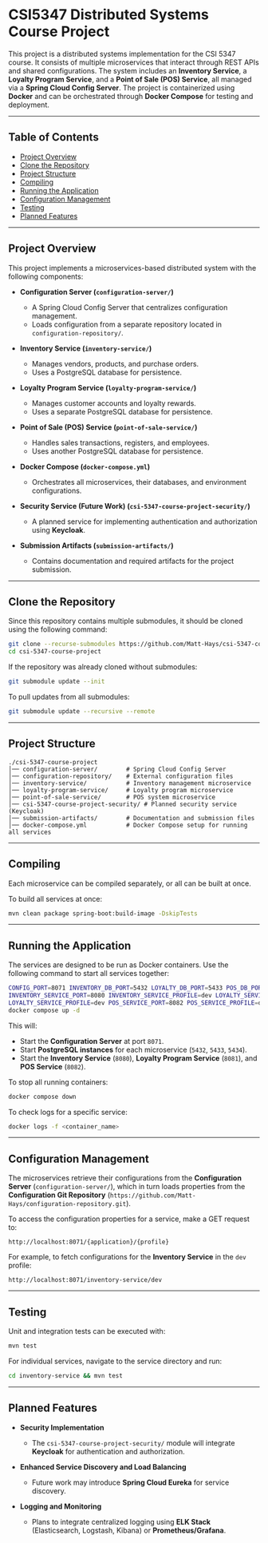 # CSI5347 Distributed Systems Course Project

This project is a distributed systems implementation for the CSI 5347 course. It consists of multiple microservices that interact through REST APIs and shared configurations. The system includes an **Inventory Service**, a **Loyalty Program Service**, and a **Point of Sale (POS) Service**, all managed via a **Spring Cloud Config Server**. The project is containerized using **Docker** and can be orchestrated through **Docker Compose** for testing and deployment.

---

## Table of Contents

- [Project Overview](#project-overview)
- [Clone the Repository](#clone-the-repository)
- [Project Structure](#project-structure)
- [Compiling](#compiling)
- [Running the Application](#running-the-application)
- [Configuration Management](#configuration-management)
- [Testing](#testing)
- [Planned Features](#planned-features)

---

## Project Overview

This project implements a microservices-based distributed system with the following components:

- **Configuration Server (`configuration-server/`)**
    - A Spring Cloud Config Server that centralizes configuration management.
    - Loads configuration from a separate repository located in `configuration-repository/`.

- **Inventory Service (`inventory-service/`)**
    - Manages vendors, products, and purchase orders.
    - Uses a PostgreSQL database for persistence.

- **Loyalty Program Service (`loyalty-program-service/`)**
    - Manages customer accounts and loyalty rewards.
    - Uses a separate PostgreSQL database for persistence.

- **Point of Sale (POS) Service (`point-of-sale-service/`)**
    - Handles sales transactions, registers, and employees.
    - Uses another PostgreSQL database for persistence.

- **Docker Compose (`docker-compose.yml`)**
    - Orchestrates all microservices, their databases, and environment configurations.

- **Security Service (Future Work) (`csi-5347-course-project-security/`)**
    - A planned service for implementing authentication and authorization using **Keycloak**.

- **Submission Artifacts (`submission-artifacts/`)**
    - Contains documentation and required artifacts for the project submission.

---

## Clone the Repository

Since this repository contains multiple submodules, it should be cloned using the following command:

```bash
git clone --recurse-submodules https://github.com/Matt-Hays/csi-5347-course-project.git
cd csi-5347-course-project
```

If the repository was already cloned without submodules:

```bash
git submodule update --init
```

To pull updates from all submodules:

```bash
git submodule update --recursive --remote
```

---

## Project Structure

```
./csi-5347-course-project
│── configuration-server/        # Spring Cloud Config Server
│── configuration-repository/    # External configuration files
│── inventory-service/           # Inventory management microservice
│── loyalty-program-service/     # Loyalty program microservice
│── point-of-sale-service/       # POS system microservice
│── csi-5347-course-project-security/ # Planned security service (Keycloak)
│── submission-artifacts/        # Documentation and submission files
│── docker-compose.yml           # Docker Compose setup for running all services
```

---

## Compiling

Each microservice can be compiled separately, or all can be built at once.

To build all services at once:

```bash
mvn clean package spring-boot:build-image -DskipTests
```

---

## Running the Application

The services are designed to be run as Docker containers. Use the following command to start all services together:

```bash
CONFIG_PORT=8071 INVENTORY_DB_PORT=5432 LOYALTY_DB_PORT=5433 POS_DB_PORT=5434 \
INVENTORY_SERVICE_PORT=8080 INVENTORY_SERVICE_PROFILE=dev LOYALTY_SERVICE_PORT=8081 \
LOYALTY_SERVICE_PROFILE=dev POS_SERVICE_PORT=8082 POS_SERVICE_PROFILE=dev \
docker compose up -d
```

This will:
- Start the **Configuration Server** at port `8071`.
- Start **PostgreSQL instances** for each microservice (`5432`, `5433`, `5434`).
- Start the **Inventory Service** (`8080`), **Loyalty Program Service** (`8081`), and **POS Service** (`8082`).

To stop all running containers:

```bash
docker compose down
```

To check logs for a specific service:

```bash
docker logs -f <container_name>
```

---

## Configuration Management

The microservices retrieve their configurations from the **Configuration Server** (`configuration-server/`), which in turn loads properties from the **Configuration Git Repository** (`https://github.com/Matt-Hays/configuration-repository.git`).

To access the configuration properties for a service, make a GET request to:

```
http://localhost:8071/{application}/{profile}
```

For example, to fetch configurations for the **Inventory Service** in the `dev` profile:

```
http://localhost:8071/inventory-service/dev
```

---

## Testing

Unit and integration tests can be executed with:

```bash
mvn test
```

For individual services, navigate to the service directory and run:

```bash
cd inventory-service && mvn test
```

---

## Planned Features

- **Security Implementation**
    - The `csi-5347-course-project-security/` module will integrate **Keycloak** for authentication and authorization.

- **Enhanced Service Discovery and Load Balancing**
    - Future work may introduce **Spring Cloud Eureka** for service discovery.

- **Logging and Monitoring**
    - Plans to integrate centralized logging using **ELK Stack** (Elasticsearch, Logstash, Kibana) or **Prometheus/Grafana**.
